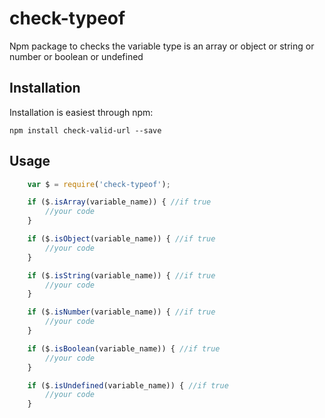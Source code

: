# check-typeof

Npm package to checks the variable type is an array or object or string or number or boolean or undefined

## Installation

Installation is easiest through npm:

`npm install check-valid-url --save`

## Usage

```js
    var $ = require('check-typeof');

    if ($.isArray(variable_name)) { //if true
        //your code
    }

    if ($.isObject(variable_name)) { //if true
        //your code
    }

    if ($.isString(variable_name)) { //if true
        //your code
    }

    if ($.isNumber(variable_name)) { //if true
        //your code
    }

    if ($.isBoolean(variable_name)) { //if true
        //your code
    }

    if ($.isUndefined(variable_name)) { //if true
        //your code
    }

```


